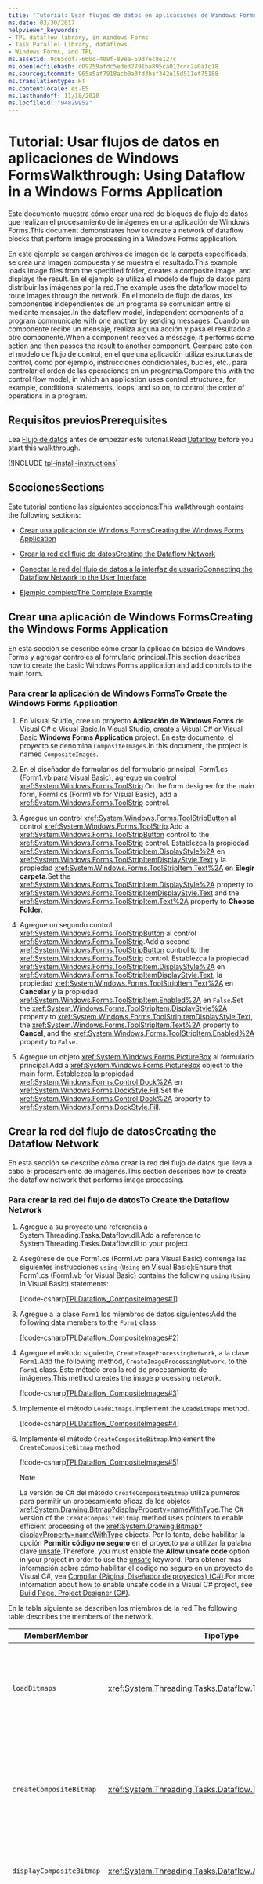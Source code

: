 ```yaml
---
title: 'Tutorial: Usar flujos de datos en aplicaciones de Windows Forms'
ms.date: 03/30/2017
helpviewer_keywords:
- TPL dataflow library, in Windows Forms
- Task Parallel Library, dataflows
- Windows Forms, and TPL
ms.assetid: 9c65cdf7-660c-409f-89ea-59d7ec8e127c
ms.openlocfilehash: c09259afdc5ede32791ba895ca012cdc2a0a1c18
ms.sourcegitcommit: 965a5af7918acb0a3fd3baf342e15d511ef75188
ms.translationtype: HT
ms.contentlocale: es-ES
ms.lasthandoff: 11/18/2020
ms.locfileid: "94829952"
---
```

# <a name="walkthrough-using-dataflow-in-a-windows-forms-application"></a><span data-ttu-id="a9b1b-102">Tutorial: Usar flujos de datos en aplicaciones de Windows Forms</span><span class="sxs-lookup"><span data-stu-id="a9b1b-102">Walkthrough: Using Dataflow in a Windows Forms Application</span></span>
<span data-ttu-id="a9b1b-103">Este documento muestra cómo crear una red de bloques de flujo de datos que realizan el procesamiento de imágenes en una aplicación de Windows Forms.</span><span class="sxs-lookup"><span data-stu-id="a9b1b-103">This document demonstrates how to create a network of dataflow blocks that perform image processing in a Windows Forms application.</span></span>  
  
 <span data-ttu-id="a9b1b-104">En este ejemplo se cargan archivos de imagen de la carpeta especificada, se crea una imagen compuesta y se muestra el resultado.</span><span class="sxs-lookup"><span data-stu-id="a9b1b-104">This example loads image files from the specified folder, creates a composite image, and displays the result.</span></span> <span data-ttu-id="a9b1b-105">En el ejemplo se utiliza el modelo de flujo de datos para distribuir las imágenes por la red.</span><span class="sxs-lookup"><span data-stu-id="a9b1b-105">The example uses the dataflow model to route images through the network.</span></span> <span data-ttu-id="a9b1b-106">En el modelo de flujo de datos, los componentes independientes de un programa se comunican entre sí mediante mensajes.</span><span class="sxs-lookup"><span data-stu-id="a9b1b-106">In the dataflow model, independent components of a program communicate with one another by sending messages.</span></span> <span data-ttu-id="a9b1b-107">Cuando un componente recibe un mensaje, realiza alguna acción y pasa el resultado a otro componente.</span><span class="sxs-lookup"><span data-stu-id="a9b1b-107">When a component receives a message, it performs some action and then passes the result to another component.</span></span> <span data-ttu-id="a9b1b-108">Compare esto con el modelo de flujo de control, en el que una aplicación utiliza estructuras de control, como por ejemplo, instrucciones condicionales, bucles, etc., para controlar el orden de las operaciones en un programa.</span><span class="sxs-lookup"><span data-stu-id="a9b1b-108">Compare this with the control flow model, in which an application uses control structures, for example, conditional statements, loops, and so on, to control the order of operations in a program.</span></span>  
  
## <a name="prerequisites"></a><span data-ttu-id="a9b1b-109">Requisitos previos</span><span class="sxs-lookup"><span data-stu-id="a9b1b-109">Prerequisites</span></span>  
 <span data-ttu-id="a9b1b-110">Lea [Flujo de datos](dataflow-task-parallel-library.md) antes de empezar este tutorial.</span><span class="sxs-lookup"><span data-stu-id="a9b1b-110">Read [Dataflow](dataflow-task-parallel-library.md) before you start this walkthrough.</span></span>  

[!INCLUDE [tpl-install-instructions](../../../includes/tpl-install-instructions.md)]

## <a name="sections"></a><span data-ttu-id="a9b1b-111">Secciones</span><span class="sxs-lookup"><span data-stu-id="a9b1b-111">Sections</span></span>  
 <span data-ttu-id="a9b1b-112">Este tutorial contiene las siguientes secciones:</span><span class="sxs-lookup"><span data-stu-id="a9b1b-112">This walkthrough contains the following sections:</span></span>  
  
- [<span data-ttu-id="a9b1b-113">Crear una aplicación de Windows Forms</span><span class="sxs-lookup"><span data-stu-id="a9b1b-113">Creating the Windows Forms Application</span></span>](#winforms)  
  
- [<span data-ttu-id="a9b1b-114">Crear la red del flujo de datos</span><span class="sxs-lookup"><span data-stu-id="a9b1b-114">Creating the Dataflow Network</span></span>](#network)  
  
- [<span data-ttu-id="a9b1b-115">Conectar la red del flujo de datos a la interfaz de usuario</span><span class="sxs-lookup"><span data-stu-id="a9b1b-115">Connecting the Dataflow Network to the User Interface</span></span>](#ui)  
  
- [<span data-ttu-id="a9b1b-116">Ejemplo completo</span><span class="sxs-lookup"><span data-stu-id="a9b1b-116">The Complete Example</span></span>](#complete)  
  
<a name="winforms"></a>
## <a name="creating-the-windows-forms-application"></a><span data-ttu-id="a9b1b-117">Crear una aplicación de Windows Forms</span><span class="sxs-lookup"><span data-stu-id="a9b1b-117">Creating the Windows Forms Application</span></span>  
 <span data-ttu-id="a9b1b-118">En esta sección se describe cómo crear la aplicación básica de Windows Forms y agregar controles al formulario principal.</span><span class="sxs-lookup"><span data-stu-id="a9b1b-118">This section describes how to create the basic Windows Forms application and add controls to the main form.</span></span>  
  
### <a name="to-create-the-windows-forms-application"></a><span data-ttu-id="a9b1b-119">Para crear la aplicación de Windows Forms</span><span class="sxs-lookup"><span data-stu-id="a9b1b-119">To Create the Windows Forms Application</span></span>  
  
1. <span data-ttu-id="a9b1b-120">En Visual Studio, cree un proyecto **Aplicación de Windows Forms** de Visual C# o Visual Basic.</span><span class="sxs-lookup"><span data-stu-id="a9b1b-120">In Visual Studio, create a Visual C# or Visual Basic **Windows Forms Application** project.</span></span> <span data-ttu-id="a9b1b-121">En este documento, el proyecto se denomina `CompositeImages`.</span><span class="sxs-lookup"><span data-stu-id="a9b1b-121">In this document, the project is named `CompositeImages`.</span></span>  
  
2. <span data-ttu-id="a9b1b-122">En el diseñador de formularios del formulario principal, Form1.cs (Form1.vb para Visual Basic), agregue un control <xref:System.Windows.Forms.ToolStrip>.</span><span class="sxs-lookup"><span data-stu-id="a9b1b-122">On the form designer for the main form, Form1.cs (Form1.vb for Visual Basic), add a <xref:System.Windows.Forms.ToolStrip> control.</span></span>  
  
3. <span data-ttu-id="a9b1b-123">Agregue un control <xref:System.Windows.Forms.ToolStripButton> al control <xref:System.Windows.Forms.ToolStrip>.</span><span class="sxs-lookup"><span data-stu-id="a9b1b-123">Add a <xref:System.Windows.Forms.ToolStripButton> control to the <xref:System.Windows.Forms.ToolStrip> control.</span></span> <span data-ttu-id="a9b1b-124">Establezca la propiedad <xref:System.Windows.Forms.ToolStripItem.DisplayStyle%2A> en <xref:System.Windows.Forms.ToolStripItemDisplayStyle.Text> y la propiedad <xref:System.Windows.Forms.ToolStripItem.Text%2A> en **Elegir carpeta**.</span><span class="sxs-lookup"><span data-stu-id="a9b1b-124">Set the <xref:System.Windows.Forms.ToolStripItem.DisplayStyle%2A> property to <xref:System.Windows.Forms.ToolStripItemDisplayStyle.Text> and the <xref:System.Windows.Forms.ToolStripItem.Text%2A> property to **Choose Folder**.</span></span>  
  
4. <span data-ttu-id="a9b1b-125">Agregue un segundo control <xref:System.Windows.Forms.ToolStripButton> al control <xref:System.Windows.Forms.ToolStrip>.</span><span class="sxs-lookup"><span data-stu-id="a9b1b-125">Add a second <xref:System.Windows.Forms.ToolStripButton> control to the <xref:System.Windows.Forms.ToolStrip> control.</span></span> <span data-ttu-id="a9b1b-126">Establezca la propiedad <xref:System.Windows.Forms.ToolStripItem.DisplayStyle%2A> en <xref:System.Windows.Forms.ToolStripItemDisplayStyle.Text>, la propiedad <xref:System.Windows.Forms.ToolStripItem.Text%2A> en **Cancelar** y la propiedad <xref:System.Windows.Forms.ToolStripItem.Enabled%2A> en `False`.</span><span class="sxs-lookup"><span data-stu-id="a9b1b-126">Set the <xref:System.Windows.Forms.ToolStripItem.DisplayStyle%2A> property to <xref:System.Windows.Forms.ToolStripItemDisplayStyle.Text>, the <xref:System.Windows.Forms.ToolStripItem.Text%2A> property to **Cancel**, and the <xref:System.Windows.Forms.ToolStripItem.Enabled%2A> property to `False`.</span></span>  
  
5. <span data-ttu-id="a9b1b-127">Agregue un objeto <xref:System.Windows.Forms.PictureBox> al formulario principal.</span><span class="sxs-lookup"><span data-stu-id="a9b1b-127">Add a <xref:System.Windows.Forms.PictureBox> object to the main form.</span></span> <span data-ttu-id="a9b1b-128">Establezca la propiedad <xref:System.Windows.Forms.Control.Dock%2A> en <xref:System.Windows.Forms.DockStyle.Fill>.</span><span class="sxs-lookup"><span data-stu-id="a9b1b-128">Set the <xref:System.Windows.Forms.Control.Dock%2A> property to <xref:System.Windows.Forms.DockStyle.Fill>.</span></span>  
  
<a name="network"></a>
## <a name="creating-the-dataflow-network"></a><span data-ttu-id="a9b1b-129">Crear la red del flujo de datos</span><span class="sxs-lookup"><span data-stu-id="a9b1b-129">Creating the Dataflow Network</span></span>  
 <span data-ttu-id="a9b1b-130">En esta sección se describe cómo crear la red del flujo de datos que lleva a cabo el procesamiento de imágenes.</span><span class="sxs-lookup"><span data-stu-id="a9b1b-130">This section describes how to create the dataflow network that performs image processing.</span></span>  
  
### <a name="to-create-the-dataflow-network"></a><span data-ttu-id="a9b1b-131">Para crear la red del flujo de datos</span><span class="sxs-lookup"><span data-stu-id="a9b1b-131">To Create the Dataflow Network</span></span>  
  
1. <span data-ttu-id="a9b1b-132">Agregue a su proyecto una referencia a System.Threading.Tasks.Dataflow.dll.</span><span class="sxs-lookup"><span data-stu-id="a9b1b-132">Add a reference to System.Threading.Tasks.Dataflow.dll to your project.</span></span>  
  
2. <span data-ttu-id="a9b1b-133">Asegúrese de que Form1.cs (Form1.vb para Visual Basic) contenga las siguientes instrucciones `using` (`Using` en Visual Basic):</span><span class="sxs-lookup"><span data-stu-id="a9b1b-133">Ensure that Form1.cs (Form1.vb for Visual Basic) contains the following `using` (`Using` in Visual Basic) statements:</span></span>  
  
     [!code-csharp[TPLDataflow_CompositeImages#1](../../../samples/snippets/csharp/VS_Snippets_Misc/tpldataflow_compositeimages/cs/compositeimages/form1.cs#1)]  
  
3. <span data-ttu-id="a9b1b-134">Agregue a la clase `Form1` los miembros de datos siguientes:</span><span class="sxs-lookup"><span data-stu-id="a9b1b-134">Add the following data members to the `Form1` class:</span></span>  
  
     [!code-csharp[TPLDataflow_CompositeImages#2](../../../samples/snippets/csharp/VS_Snippets_Misc/tpldataflow_compositeimages/cs/compositeimages/form1.cs#2)]  
  
4. <span data-ttu-id="a9b1b-135">Agregue el método siguiente, `CreateImageProcessingNetwork`, a la clase `Form1`.</span><span class="sxs-lookup"><span data-stu-id="a9b1b-135">Add the following method, `CreateImageProcessingNetwork`, to the `Form1` class.</span></span> <span data-ttu-id="a9b1b-136">Este método crea la red de procesamiento de imágenes.</span><span class="sxs-lookup"><span data-stu-id="a9b1b-136">This method creates the image processing network.</span></span>  
  
     [!code-csharp[TPLDataflow_CompositeImages#3](../../../samples/snippets/csharp/VS_Snippets_Misc/tpldataflow_compositeimages/cs/compositeimages/form1.cs#3)]  
  
5. <span data-ttu-id="a9b1b-137">Implemente el método `LoadBitmaps`.</span><span class="sxs-lookup"><span data-stu-id="a9b1b-137">Implement the `LoadBitmaps` method.</span></span>  
  
     [!code-csharp[TPLDataflow_CompositeImages#4](../../../samples/snippets/csharp/VS_Snippets_Misc/tpldataflow_compositeimages/cs/compositeimages/form1.cs#4)]  
  
6. <span data-ttu-id="a9b1b-138">Implemente el método `CreateCompositeBitmap`.</span><span class="sxs-lookup"><span data-stu-id="a9b1b-138">Implement the `CreateCompositeBitmap` method.</span></span>  
  
     [!code-csharp[TPLDataflow_CompositeImages#5](../../../samples/snippets/csharp/VS_Snippets_Misc/tpldataflow_compositeimages/cs/compositeimages/form1.cs#5)]  
  
    > [!NOTE]
    > <span data-ttu-id="a9b1b-139">La versión de C# del método `CreateCompositeBitmap` utiliza punteros para permitir un procesamiento eficaz de los objetos <xref:System.Drawing.Bitmap?displayProperty=nameWithType>.</span><span class="sxs-lookup"><span data-stu-id="a9b1b-139">The C# version of the `CreateCompositeBitmap` method uses pointers to enable efficient processing of the <xref:System.Drawing.Bitmap?displayProperty=nameWithType> objects.</span></span> <span data-ttu-id="a9b1b-140">Por lo tanto, debe habilitar la opción **Permitir código no seguro** en el proyecto para utilizar la palabra clave [unsafe](../../csharp/language-reference/keywords/unsafe.md).</span><span class="sxs-lookup"><span data-stu-id="a9b1b-140">Therefore, you must enable the **Allow unsafe code** option in your project in order to use the [unsafe](../../csharp/language-reference/keywords/unsafe.md) keyword.</span></span> <span data-ttu-id="a9b1b-141">Para obtener más información sobre cómo habilitar el código no seguro en un proyecto de Visual C#, vea [Compilar (Página, Diseñador de proyectos) (C#)](/visualstudio/ide/reference/build-page-project-designer-csharp).</span><span class="sxs-lookup"><span data-stu-id="a9b1b-141">For more information about how to enable unsafe code in a Visual C# project, see [Build Page, Project Designer (C#)](/visualstudio/ide/reference/build-page-project-designer-csharp).</span></span>  
  
 <span data-ttu-id="a9b1b-142">En la tabla siguiente se describen los miembros de la red.</span><span class="sxs-lookup"><span data-stu-id="a9b1b-142">The following table describes the members of the network.</span></span>  
  
|<span data-ttu-id="a9b1b-143">Member</span><span class="sxs-lookup"><span data-stu-id="a9b1b-143">Member</span></span>|<span data-ttu-id="a9b1b-144">Tipo</span><span class="sxs-lookup"><span data-stu-id="a9b1b-144">Type</span></span>|<span data-ttu-id="a9b1b-145">Description</span><span class="sxs-lookup"><span data-stu-id="a9b1b-145">Description</span></span>|  
|------------|----------|-----------------|  
|`loadBitmaps`|<xref:System.Threading.Tasks.Dataflow.TransformBlock%602>|<span data-ttu-id="a9b1b-146">Acepta una ruta de carpeta como entrada y genera una colección de objetos <xref:System.Drawing.Bitmap> como salida.</span><span class="sxs-lookup"><span data-stu-id="a9b1b-146">Takes a folder path as input and produces a collection of <xref:System.Drawing.Bitmap> objects as output.</span></span>|  
|`createCompositeBitmap`|<xref:System.Threading.Tasks.Dataflow.TransformBlock%602>|<span data-ttu-id="a9b1b-147">Acepta una colección de objetos <xref:System.Drawing.Bitmap> como entrada y produce un mapa de bits compuesto como salida.</span><span class="sxs-lookup"><span data-stu-id="a9b1b-147">Takes a collection of <xref:System.Drawing.Bitmap> objects as input and produces a composite bitmap as output.</span></span>|  
|`displayCompositeBitmap`|<xref:System.Threading.Tasks.Dataflow.ActionBlock%601>|<span data-ttu-id="a9b1b-148">Muestra el mapa de bits compuesto en el formulario.</span><span class="sxs-lookup"><span data-stu-id="a9b1b-148">Displays the composite bitmap on the form.</span></span>|  
|`operationCancelled`|<xref:System.Threading.Tasks.Dataflow.ActionBlock%601>|<span data-ttu-id="a9b1b-149">Muestra una imagen para indicar que la operación se cancela y permite al usuario seleccionar otra carpeta.</span><span class="sxs-lookup"><span data-stu-id="a9b1b-149">Displays an image to indicate that the operation is canceled and enables the user to select another folder.</span></span>|  
  
 <span data-ttu-id="a9b1b-150">Para conectar los bloques de flujo de datos para formar una red, este ejemplo usa el método <xref:System.Threading.Tasks.Dataflow.ISourceBlock%601.LinkTo%2A>.</span><span class="sxs-lookup"><span data-stu-id="a9b1b-150">To connect the dataflow blocks to form a network, this example uses the <xref:System.Threading.Tasks.Dataflow.ISourceBlock%601.LinkTo%2A> method.</span></span> <span data-ttu-id="a9b1b-151">El método <xref:System.Threading.Tasks.Dataflow.ISourceBlock%601.LinkTo%2A> contiene una versión sobrecargada que adopta un objeto <xref:System.Predicate%601> que determina si el bloque de destino acepta o rechaza un mensaje.</span><span class="sxs-lookup"><span data-stu-id="a9b1b-151">The <xref:System.Threading.Tasks.Dataflow.ISourceBlock%601.LinkTo%2A> method contains an overloaded version that takes a <xref:System.Predicate%601> object that determines whether the target block accepts or rejects a message.</span></span> <span data-ttu-id="a9b1b-152">Este mecanismo de filtrado permite que los bloques de mensajes reciban solo ciertos valores.</span><span class="sxs-lookup"><span data-stu-id="a9b1b-152">This filtering mechanism enables message blocks to receive only certain values.</span></span> <span data-ttu-id="a9b1b-153">En este ejemplo, la red puede dividirse en ramas de una de dos maneras.</span><span class="sxs-lookup"><span data-stu-id="a9b1b-153">In this example, the network can branch in one of two ways.</span></span> <span data-ttu-id="a9b1b-154">La rama principal carga las imágenes desde el disco, crea la imagen compuesta y la muestra en el formulario.</span><span class="sxs-lookup"><span data-stu-id="a9b1b-154">The main branch loads the images from disk, creates the composite image, and displays that image on the form.</span></span> <span data-ttu-id="a9b1b-155">La rama alternativa cancela la operación actual.</span><span class="sxs-lookup"><span data-stu-id="a9b1b-155">The alternate branch cancels the current operation.</span></span> <span data-ttu-id="a9b1b-156">Los objetos <xref:System.Predicate%601> permiten que los bloques de flujo de datos en la rama principal cambien a la rama alternativa al rechazar determinados mensajes.</span><span class="sxs-lookup"><span data-stu-id="a9b1b-156">The <xref:System.Predicate%601> objects enable the dataflow blocks along the main branch to switch to the alternative branch by rejecting certain messages.</span></span> <span data-ttu-id="a9b1b-157">Por ejemplo, si el usuario cancela la operación, el bloque de flujo de datos `createCompositeBitmap` produce `null` (`Nothing` en Visual Basic) como salida.</span><span class="sxs-lookup"><span data-stu-id="a9b1b-157">For example, if the user cancels the operation, the dataflow block `createCompositeBitmap` produces `null` (`Nothing` in Visual Basic) as its output.</span></span> <span data-ttu-id="a9b1b-158">El bloque de flujo de datos `displayCompositeBitmap` rechaza valores de entrada `null` y, por lo tanto, el mensaje se ofrece a `operationCancelled`.</span><span class="sxs-lookup"><span data-stu-id="a9b1b-158">The dataflow block `displayCompositeBitmap` rejects `null` input values, and therefore, the message is offered to `operationCancelled`.</span></span> <span data-ttu-id="a9b1b-159">El bloque de flujo de datos `operationCancelled` acepta todos los mensajes y, por lo tanto, muestra una imagen para indicar que se ha cancelado la operación.</span><span class="sxs-lookup"><span data-stu-id="a9b1b-159">The dataflow block `operationCancelled` accepts all messages and therefore, displays an image to indicate that the operation is canceled.</span></span>  
  
 <span data-ttu-id="a9b1b-160">En la ilustración siguiente se muestra la red de procesamiento de imágenes:</span><span class="sxs-lookup"><span data-stu-id="a9b1b-160">The following illustration shows the image processing network:</span></span>  
  
 ![Ilustración en la que se muestra la red de procesamiento de imágenes.](./media/walkthrough-using-dataflow-in-a-windows-forms-application/dataflow-winforms-image-processing.png)  
  
 <span data-ttu-id="a9b1b-162">Dado que los bloques de flujo de datos `displayCompositeBitmap` y `operationCancelled` actúan sobre la interfaz de usuario, es importante que esta acción se produzca en el subproceso de interfaz de usuario.</span><span class="sxs-lookup"><span data-stu-id="a9b1b-162">Because the `displayCompositeBitmap` and `operationCancelled` dataflow blocks act on the user interface, it is important that these actions occur on the user-interface thread.</span></span> <span data-ttu-id="a9b1b-163">Para lograrlo, durante la construcción, cada uno de estos objetos proporciona un objeto <xref:System.Threading.Tasks.Dataflow.ExecutionDataflowBlockOptions> que tiene la propiedad <xref:System.Threading.Tasks.Dataflow.DataflowBlockOptions.TaskScheduler%2A> establecida como <xref:System.Threading.Tasks.TaskScheduler.FromCurrentSynchronizationContext%2A?displayProperty=nameWithType>.</span><span class="sxs-lookup"><span data-stu-id="a9b1b-163">To accomplish this, during construction, these objects each provide a <xref:System.Threading.Tasks.Dataflow.ExecutionDataflowBlockOptions> object that has the <xref:System.Threading.Tasks.Dataflow.DataflowBlockOptions.TaskScheduler%2A> property set to <xref:System.Threading.Tasks.TaskScheduler.FromCurrentSynchronizationContext%2A?displayProperty=nameWithType>.</span></span> <span data-ttu-id="a9b1b-164">El método <xref:System.Threading.Tasks.TaskScheduler.FromCurrentSynchronizationContext%2A?displayProperty=nameWithType> crea un objeto <xref:System.Threading.Tasks.TaskScheduler> que funciona en el contexto de sincronización actual.</span><span class="sxs-lookup"><span data-stu-id="a9b1b-164">The <xref:System.Threading.Tasks.TaskScheduler.FromCurrentSynchronizationContext%2A?displayProperty=nameWithType> method creates a <xref:System.Threading.Tasks.TaskScheduler> object that performs work on the current synchronization context.</span></span> <span data-ttu-id="a9b1b-165">Como se llama al método `CreateImageProcessingNetwork` desde el controlador del botón **Elegir carpeta**, que se ejecuta en el subproceso de la interfaz de usuario, las acciones para los bloques de flujo de datos `displayCompositeBitmap` y `operationCancelled` también se ejecutan en el subproceso de la interfaz de usuario.</span><span class="sxs-lookup"><span data-stu-id="a9b1b-165">Because the `CreateImageProcessingNetwork` method is called from the handler of the **Choose Folder** button, which runs on the user-interface thread, the actions for the `displayCompositeBitmap` and `operationCancelled` dataflow blocks also run on the user-interface thread.</span></span>  
  
 <span data-ttu-id="a9b1b-166">Este ejemplo usa un token de cancelación compartido en lugar de establecer la propiedad <xref:System.Threading.Tasks.Dataflow.DataflowBlockOptions.CancellationToken%2A>, porque la propiedad <xref:System.Threading.Tasks.Dataflow.DataflowBlockOptions.CancellationToken%2A> cancela permanentemente la ejecución del bloque de flujo de datos.</span><span class="sxs-lookup"><span data-stu-id="a9b1b-166">This example uses a shared cancellation token instead of setting the <xref:System.Threading.Tasks.Dataflow.DataflowBlockOptions.CancellationToken%2A> property because the <xref:System.Threading.Tasks.Dataflow.DataflowBlockOptions.CancellationToken%2A> property permanently cancels dataflow block execution.</span></span> <span data-ttu-id="a9b1b-167">En este ejemplo, un token de cancelación permite reutilizar la misma red del flujo de datos varias veces, incluso cuando el usuario cancela una o varias operaciones.</span><span class="sxs-lookup"><span data-stu-id="a9b1b-167">A cancellation token enables this example to reuse the same dataflow network multiple times, even when the user cancels one or more operations.</span></span> <span data-ttu-id="a9b1b-168">Para obtener un ejemplo que usa <xref:System.Threading.Tasks.Dataflow.DataflowBlockOptions.CancellationToken%2A> para cancelar la ejecución de un bloque de flujo de datos de modo permanente, vea [Cómo: Cancelar un bloque de flujos de datos](how-to-cancel-a-dataflow-block.md).</span><span class="sxs-lookup"><span data-stu-id="a9b1b-168">For an example that uses <xref:System.Threading.Tasks.Dataflow.DataflowBlockOptions.CancellationToken%2A> to permanently cancel the execution of a dataflow block, see [How to: Cancel a Dataflow Block](how-to-cancel-a-dataflow-block.md).</span></span>  
  
<a name="ui"></a>
## <a name="connecting-the-dataflow-network-to-the-user-interface"></a><span data-ttu-id="a9b1b-169">Conectar la red del flujo de datos a la interfaz de usuario</span><span class="sxs-lookup"><span data-stu-id="a9b1b-169">Connecting the Dataflow Network to the User Interface</span></span>  
 <span data-ttu-id="a9b1b-170">En esta sección se describe cómo conectar la red del flujo de datos a la interfaz de usuario.</span><span class="sxs-lookup"><span data-stu-id="a9b1b-170">This section describes how to connect the dataflow network to the user interface.</span></span> <span data-ttu-id="a9b1b-171">La creación de la imagen compuesta y la cancelación de la operación se inician desde los botones **Elegir carpeta** y **Cancelar**.</span><span class="sxs-lookup"><span data-stu-id="a9b1b-171">The creation of the composite image and cancellation of the operation are initiated from the **Choose Folder** and **Cancel** buttons.</span></span> <span data-ttu-id="a9b1b-172">Cuando el usuario elige cualquiera de ellos, se inicia la acción correspondiente de forma asincrónica.</span><span class="sxs-lookup"><span data-stu-id="a9b1b-172">When the user chooses either of these buttons, the appropriate action is initiated in an asynchronous manner.</span></span>  
  
### <a name="to-connect-the-dataflow-network-to-the-user-interface"></a><span data-ttu-id="a9b1b-173">Para conectar la red del flujo de datos a la interfaz de usuario</span><span class="sxs-lookup"><span data-stu-id="a9b1b-173">To Connect the Dataflow Network to the User Interface</span></span>  
  
1. <span data-ttu-id="a9b1b-174">En el diseñador de formularios del formulario principal, cree un controlador de eventos para el evento <xref:System.Windows.Forms.ToolStripItem.Click> del botón **Elegir carpeta**.</span><span class="sxs-lookup"><span data-stu-id="a9b1b-174">On the form designer for the main form, create an event handler for the <xref:System.Windows.Forms.ToolStripItem.Click> event for the **Choose Folder** button.</span></span>  
  
2. <span data-ttu-id="a9b1b-175">Implemente el evento <xref:System.Windows.Forms.ToolStripItem.Click> del botón **Elegir carpeta**.</span><span class="sxs-lookup"><span data-stu-id="a9b1b-175">Implement the <xref:System.Windows.Forms.ToolStripItem.Click> event for the **Choose Folder** button.</span></span>  
  
     [!code-csharp[TPLDataflow_CompositeImages#6](../../../samples/snippets/csharp/VS_Snippets_Misc/tpldataflow_compositeimages/cs/compositeimages/form1.cs#6)]  
  
3. <span data-ttu-id="a9b1b-176">En el diseñador de formularios del formulario principal, cree un controlador de eventos para el evento <xref:System.Windows.Forms.ToolStripItem.Click> del botón **Cancelar**.</span><span class="sxs-lookup"><span data-stu-id="a9b1b-176">On the form designer for the main form, create an event handler for the <xref:System.Windows.Forms.ToolStripItem.Click> event for the **Cancel** button.</span></span>  
  
4. <span data-ttu-id="a9b1b-177">Implemente el evento <xref:System.Windows.Forms.ToolStripItem.Click> del botón **Cancelar**.</span><span class="sxs-lookup"><span data-stu-id="a9b1b-177">Implement the <xref:System.Windows.Forms.ToolStripItem.Click> event for the **Cancel** button.</span></span>  
  
     [!code-csharp[TPLDataflow_CompositeImages#7](../../../samples/snippets/csharp/VS_Snippets_Misc/tpldataflow_compositeimages/cs/compositeimages/form1.cs#7)]  
  
<a name="complete"></a>
## <a name="the-complete-example"></a><span data-ttu-id="a9b1b-178">Ejemplo completo</span><span class="sxs-lookup"><span data-stu-id="a9b1b-178">The Complete Example</span></span>  
 <span data-ttu-id="a9b1b-179">En el ejemplo siguiente se muestra el código completo de este tutorial.</span><span class="sxs-lookup"><span data-stu-id="a9b1b-179">The following example shows the complete code for this walkthrough.</span></span>  
  
 [!code-csharp[TPLDataflow_CompositeImages#100](../../../samples/snippets/csharp/VS_Snippets_Misc/tpldataflow_compositeimages/cs/compositeimages/form1.cs#100)]  
  
 <span data-ttu-id="a9b1b-180">En la ilustración siguiente se muestra la salida típica de la carpeta \Sample Pictures\ común.</span><span class="sxs-lookup"><span data-stu-id="a9b1b-180">The following illustration shows typical output for the common \Sample Pictures\ folder.</span></span>  
  
 <span data-ttu-id="a9b1b-181">![Aplicación de Windows Forms](media/tpldataflow-compositeimages.gif "TPLDataflow_CompositeImages")</span><span class="sxs-lookup"><span data-stu-id="a9b1b-181">![The Windows Forms Application](media/tpldataflow-compositeimages.gif "TPLDataflow_CompositeImages")</span></span>  

## <a name="see-also"></a><span data-ttu-id="a9b1b-182">Vea también</span><span class="sxs-lookup"><span data-stu-id="a9b1b-182">See also</span></span>

- [<span data-ttu-id="a9b1b-183">Flujo de datos</span><span class="sxs-lookup"><span data-stu-id="a9b1b-183">Dataflow</span></span>](dataflow-task-parallel-library.md)
